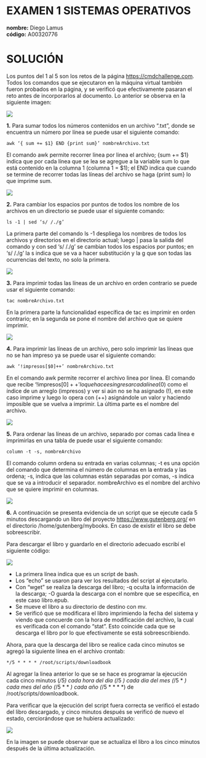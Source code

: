 # EXAMEN 1 SISTEMAS OPERATIVOS

**nombre:** Diego Lamus  
**código:** A00320776  


# SOLUCIÓN

Los puntos del 1 al 5 son los retos de la página  https://cmdchallenge.com. Todos los comandos que se ejecutaron en la máquina virtual también fueron probados en la página, y se verificó que efectivamente pasaran el reto antes de incorporarlos al documento. Lo anterior se observa en la siguiente imagen:  


![](https://github.com/diegolamus/so-exam1/blob/A00320776/solucion/A00320776/IMAGENES/CapturaRETOS.PNG)

**1.** Para sumar todos los números contenidos en un archivo “.txt”, donde se encuentra un número por línea se puede usar el siguiente comando:  


 	awk ‘{ sum += $1} END {print sum}’ nombreArchivo.txt

El comando awk permite recorrer linea por linea el archivo; {sum += $1} indica que por cada línea que se lea se agregue a la variable sum lo que está contenido en la columna 1 (columna 1 = $1); el END indica que cuando se termine de recorrer todas las líneas del archivo se haga {print sum} lo que imprime sum.  

![](https://github.com/diegolamus/so-exam1/blob/A00320776/solucion/A00320776/IMAGENES/CapturaSO1.PNG)  

**2.** Para cambiar los espacios por puntos de todos los nombre de los archivos en un directorio se puede usar el siguiente comando:

	ls -1 | sed ‘s/ /./g’

La primera parte del comando ls -1 despliega los nombres de todos los archivos y directorios en el directorio actual; luego | pasa la salida del comando y con sed ‘s/ /./g’ se cambian todos los espacios por puntos; en ‘s/ /./g’ la s indica que se va a hacer substitución y la g que son todas las ocurrencias del texto, no solo la primera.  

![](https://github.com/diegolamus/so-exam1/blob/A00320776/solucion/A00320776/IMAGENES/CapturaSO2.PNG)   

**3.** Para imprimir todas las líneas de un archivo en orden contrario se puede usar el siguiente comando:

    tac nombreArchivo.txt

En la primera parte la funcionalidad específica de tac es imprimir en orden contrario; en la segunda se pone el nombre del archivo que se quiere imprimir.  

![](https://github.com/diegolamus/so-exam1/blob/A00320776/solucion/A00320776/IMAGENES/CapturaSO3.PNG)  

**4.** Para imprimir las líneas de un archivo, pero solo imprimir las líneas que no se han impreso ya se puede usar el siguiente comando:

	awk ‘!impresos[$0]++’ nombreArchivo.txt

En el comando awk permite recorrer el archivo linea por linea. El comando que recibe ‘!impresos[$0]++’ lo que hace es ingresar cada línea ($0) como el índice de un arreglo (impresos) y ver si aún no se ha asignado (!), en este caso imprime y luego lo opera con (++) asignándole un valor y haciendo imposible que se vuelva a imprimir. La última parte es el nombre del archivo.  

![](https://github.com/diegolamus/so-exam1/blob/A00320776/solucion/A00320776/IMAGENES/CapturaSO4.PNG)   


**5.** Para ordenar las líneas de un archivo, separado por comas cada línea e imprimirlas en una tabla de puede usar el siguiente comando:

    column -t -s, nombreArchivo

El comando column ordena su entrada en varias columnas; -t es una opción del comando que determina el número de columnas en la entrada y las ordena; -s, indica que las columnas están separadas por comas, -s indica que se va a introducir el separador. nombreArchivo es el nombre del archivo que se quiere imprimir en columnas.  

![](https://github.com/diegolamus/so-exam1/blob/A00320776/solucion/A00320776/IMAGENES/CapturaSO5.PNG)   


**6.** A continuación se presenta evidencia de un script que se ejecute cada 5 minutos descargando un libro del proyecto https://www.gutenberg.org/ en el directorio /home/gutenberg/mybooks. En caso de existir el libro se debe sobreescribir.

Para descargar el libro y guardarlo en el directorio adecuado escribí el siguiente código:  

![](https://github.com/diegolamus/so-exam1/blob/A00320776/solucion/A00320776/IMAGENES/CapturaSCRIPT_DESCARGA.PNG)   

* La primera línea indica que es un script de bash.
* Los “echo” se usaron para ver los resultados del script al ejecutarlo.
* Con “wget” se realiza la descarga del libro; -q oculta la información de la descarga; -O guarda la descarga con el nombre que se especifica, en este caso libro.epub.
* Se mueve el libro a su directorio de destino con mv.
* Se verificó que se modificara el libro imprimiendo la fecha del sistema y viendo que concuerde con la hora de modificación del archivo, la cual es verificada con el comando “stat”. Esto coincide cada que se descarga el libro por lo que efectivamente se está sobreescribiendo.  

Ahora, para que la descarga del libro se realice cada cinco minutos se agregó la siguiente línea en el archivo crontab:

    */5 * * * * /root/scripts/downloadbook

Al agregar la linea anterior lo que se se hace es programar la ejecución cada cinco minutos (*/5) cada hora del dia (*/5 *) cada dia del mes (*/5 * *) cada mes del año (*/5 * * *) cada año (*/5 * * * *) de /root/scripts/downloadbook.

Para verificar que la ejecución del script fuera correcta se verificó el estado del libro descargado, y cinco minutos después se verificó de nuevo el estado, cerciorándose que se hubiera actualizado:  

![](https://github.com/diegolamus/so-exam1/blob/A00320776/solucion/A00320776/IMAGENES/CapturaFUNCIONAMIENTO_SCRIPT.PNG)   

En la imagen se puede observar que se actualiza el libro a los cinco minutos después de la última actualización.











